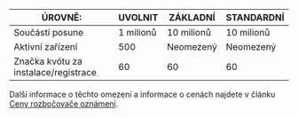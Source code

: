 
| ÚROVNĚ: | UVOLNIT | ZÁKLADNÍ | STANDARDNÍ |
|----|----|----|----|
| Součástí posune | 1 milionů | 10 milionů | 10 milionů |
| Aktivní zařízení | 500 | Neomezený | Neomezený |
| Značka kvótu za instalace/registrace | 60 | 60 | 60 |



Další informace o těchto omezení a informace o cenách najdete v článku [Ceny rozbočovače oznámení](https://azure.microsoft.com/pricing/details/notification-hubs/). 
